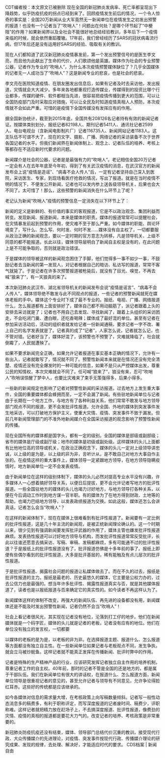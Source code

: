 CDT编者按：本文原文已被删除 现在全国的新冠肺炎发病率、死亡率都呈现出下降趋势，似乎防疫抗疫的拐点已经到来了。回顾疫情发生前后的情况，一个令人惊奇的事实是：全国20万新闻从业大军竟然无一新闻单位在疫情发生之初发出预警的报道！也没有一个记者当了“吹哨人”！问题出在何处？是哪个环节起了“中梗阻”的作用？如果新闻界以及全社会不能很好地总结经验教训，多年后下一个疫情来临的时候，就会依然重蹈覆辙。17年前，我们曾经经历了SARS的冠状病毒流行病，但17年后还是没有运用好SARS的经验、吸取有关的教训。

现在人们都知道了武汉新冠肺炎疫情暴发前，第一个发出预警信号的是医生李文亮，而且他为此献出了生命的代价，人们歌颂他是英雄。媒体作为社会的专业预警公器，记者作为专业的“吹哨人”，为什么本次疫情预警媒体缺位了？几乎全国媒体的记者无一人成功当了“吹哨人”？这是新闻专业的悲哀，也是社会的悲哀。

李文亮在医院知道疫情、在朋友圈发出信息后，如果有记者及时去采访他，发出报道，灾情就会大大减少。多年来各地都重视打造传媒业，传媒得到的投资比哪个行业都多，传媒的硬件、软件都相当先进，很容易把疫情传播到更大的范围，可以让全国防疫部门及时采取应对措施，可以让全民及时知道疫情真相人人预防，本次疫情就不会如此严重。可惜的是疫情下全国传媒没有发挥应有的作用。

据全国新协统计，截至到2015年底，全国共有208126名记者持有有效的新闻记者证。按媒体类别划分，报纸记者82198人、期刊记者5411人、通讯社记者2599人、电台电视台（含新闻电影制片厂）记者116735人、新闻网站记者1183人。这支队伍不可谓不大了，现在的文字、摄影、广播、网络记者的采访装备不次于世界各国记者的水平。但我们新闻界在新闻体制上、观念上、记者队伍的培养、考核上等都存在不适应新时代要求的问题。

新闻媒介是社会的公器，记者是是最强有力的“吹哨人”。老记相信全国20万记者一定会有人在去年年底至今年初，得到了有关武汉疫情的消息，在武汉官方的新闻发布会上说“疫情是造谣”、“病毒不会人传人”后，一定有记者坚持自己深入到医院，采访医生、专家，到现场看医疗抢救的情况，写出了报道。就是在当时疫情不明的情况下，不便发公开新闻，记者也可以发内参上送各级领导机关，后果也会大不同了。太可惜了！那么，这些预警的新闻消失在什么环节上了呢？

老记认为新闻“吹哨人”疫情的预警信息一定消失在以下环节上了：

新闻的定义是新鲜的、有价值的事实的客观报道，它是不以政治观念、集团利益而转变。发现新闻、报道新闻，本来是媒体的职责。媒体的报道常常可以提醒社会，在灾情暴发前起到预警的作用，使灾难不至于那么严重。如今媒体的职能、舆论环境变了，写什么、怎么写、何时发、何时不发……媒体没有自主权了，一切都要服从政治正确的新闻观念，要以一定时期的官方意志为转移，凡是领导机关、上级不同意的都不能报道。长此以往，媒体领导层明白了新闻自主权是没有的，在此问题上是不可能争取的，否则就是政治错误。

于是媒体的领导被这样的新闻观念困住了手脚，他们觉得多一事不如少一事，不鼓励记者去当新闻的第一发现人，对记者根据自己的暗访、私访写的报道，常常不客气就毙了。于是记者在许多次预警报道被枪毙后，就没有了目光、嗅觉，不再去喊“狼来了”，有一天狼真的来了。

本次新冠肺炎武汉市、湖北省领导机关的新闻发布会说“疫情是谣言”、“病毒不会人传人”，媒体领导绝不敢发与此不同观点的报道，一些记者的预警新闻就死在媒体老板的手中。媒体这个专业时下成了最不专业的。报纸、电视、广播、网络报道什么，怎么报道都有上面安排好了，媒体自己都不用动脑筋了，派记者跟着上头的安排去采访就是了；记者也不用自己去发现、寻找新闻了，跟着上头组织的采访团走，不会吃闭门羹、遭白眼，还吃香喝辣；媒体成了最好混的单位。甚至有记者在参加采访活动后，活动的组织者就发给记者一份新闻通稿，要求记者一字不改、署上自己的名字发表就是了。记者真的成了“记者”，人家怎么说，记者就怎么记，也不管对错。记者好当了，媒体好混了，该预警也不预警了，灾难就降临了，社会就倒霉了，人民就遭殃了。

如果不要求新闻完全正确，如果允许记者报道在事实基本正确的情况下，允许有一些出入，记者就敢写了，情况就不同了。预警性新闻本来就是在情况还没有完全清楚、疫情还没有完全爆发时的一种可能的信息，如果不是只从严控媒体出发，尊重公民的知情权，本次灾难就会不同了。任可喊“狼来了”，狼没有来，忍可“吹哨人”吹哨误惊醒了梦中人，也要比灾难来了束手无策强得多，后果小得多。

一些新的新闻规定也影响了记者对预警性新闻的采访报道。过去地方上发生重大事件，全国的重要媒体都会蜂拥而至，一定不会漏了新闻。有些驻地新闻单位与记者由于长期在一个地方工作，与地方有了各种利益关系，他们常常不敢发与地方领导部门观点不同的报道，更不会发批评性报道。允许全国、外地的媒体到突发事件发生地采访，可以打破地方保护主义，使重大灾情、疫情、突发事件不致于漏发。但前几年新闻管理部门的不准外地新闻媒介在全国采访报道的观念影响了预警性新闻的传播。

现在全国所有的媒体都是国字头，都有一定的级别。全国的媒体是部级或副部级；省市的媒体是厅级或副厅级；地市的媒体是初级或副处级。这样媒体的头儿上面都有比他地位高的领导或机关，在政治正确观念下，媒体的头儿一定对上级领导讲忠诚，以上级的是为是，以上级的非为非，言听计从，是不敢自己对地方大事自作主张的。在疫情这样的重大事件上，媒体领导一定紧跟地方领导，在地方领导隐瞒疫情时，地方新闻单位一定不会发表疫情。

由于新闻单位在这样的级别体制下，媒体的头儿必然对提高专业水平没有兴趣，许多媒体人一心想着搞好领导关系，以便日后提拔，更不会允许记者写地方的批评性报道。一些全国驻地方的媒体的头儿也竭力讨好地方，与地方领导打各种关系，以便在今后调动工作时到地方谋一官半职。有的媒体为了在地方得到财政、土地等的帮助，也竭力巴结地方领导，以发表政绩报道为交换。如此这般，媒体还怎么会讲真话，记者怎么会当“吹哨人”？

在这样的新闻体制下，现在在媒体上很难看到有批评性报道了。新闻要有一定比例的批评性报道，这是几十年主流的新闻观，是被正统新闻理论确认的。这一个时期以来，很少见到有强调新闻要发挥批评武器的作用了，媒体主管也嫌发批评性报道麻烦。发表扬性报道可以讨好地方领导与机构，而发批评性报道常常反受批评，长此以往谁还愿意去搞采访、写稿、审稿、发稿都麻烦，多有可能通不过的批评性报道？于是报纸上的批评性报道没有了，批评报道仿佛是十多年前的事了。报纸上即便有些偶尔看到的批评性报道，大多是批评基层的，稀有能触及有点儿层次的批评性报道。

于是批评性报道、揭露社会问题的报道让私媒体做去了。而在不久的过去，报纸是批评性报道的主力。报纸是最老的、历史最悠久的媒体，它主要是公权力办的，过去公信力也是最强的。想当年许多批评性、揭露性报道真实与否，就是其他媒体报道了，读者也是以报纸报道与否来确定它的真实性的。如今读者不再这样认为了。

新闻媒体这样的体制不改变，再强大的新闻队伍、再先进的设备都没有用，新闻媒体还是不能及时发出预警性新闻，记者仍然不会当“吹哨人”！

社会上看记者很风光，其实现在记者没有地位，沦落到打工仔的地步。他们在新闻媒体就是一个码字匠，媒体的头儿就是记者的老板，记者没有应有的地位。他们在单位没有独立的发言权，一切都要

以媒体的老板的是为是，以老板的非为非。在选择报道主题、报道什么、怎么报道等方面都没有独立自主性。在一些新闻单位如果记者与老板观点不同，发生争执，就会立马被炒鱿鱼。这样记者就不能真正发挥在传播新闻、批评时弊中的作用。

记者是特殊的生产精神产品的行业，应该研究发挥记者独立自主作用的培养机制，尊重记者工作的自主权。40年前，那时的记者不管是全国的还是地方的，都是属于干部队伍。我们在新闻单位有很大的讲话权，在报道什么、怎么报道方面，新闻单位领导是很重视记者的意见的，甚至允许记者与领导有不同意见，允许争论得脸红耳赤。这些好的传统都是应该继承的。

如今各媒体对信息的需求量大增，在考核政策上向写稿数量倾斜。记者写一般性动态消息多的稿费多，有利于职称评定，而写深度报道的记者废时间、稿费少，评职称难。这样记者就把精力放在赶场子上，不去搞深度报道、批评性报道，像费劲的灾情、疫情的真相的报道都是要花大力气的。改变记者的培养、考核政策是非常重要的。

新冠肺炎防疫抗疫还没有结束，媒体、领导部门总结代价沉重的教训，接受现代行政、大众传播媒介的先进理论，对疫情、突发事件按现代行政、传播媒介理论的研究成果、发现的规律，去处理、解决好，才能适应时代的要求。 CDS档案 | 新闻自由


